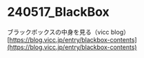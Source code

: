 # 240517_BlackBox  

ブラックボックスの中身を見る（vicc blog）  
[https://blog.vicc.jp/entry/blackbox-contents](https://blog.vicc.jp/entry/blackbox-contents)  